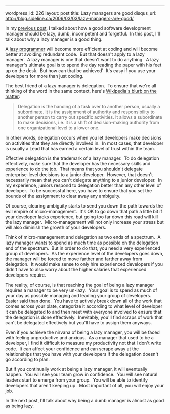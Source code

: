 --- 
wordpress_id: 226
layout: post
title: Lazy managers are good
disqus_url: http://blog.sideline.ca/2006/03/03/lazy-managers-are-good/

<p>In my <a href="http://www.sideline.ca/2006/03/02/sure-youre-lazy-and-dumb-but-what-about-incompetent-and-forgetful">previous post</a>, I talked about how a good software development manager should be lazy, dumb, incompetent and forgetful.  In this post, I'll talk about why a lazy manager is a good thing.</p>
<p>A <a href="http://blog.outer-court.com/archive/2005-08-24-n14.html">lazy programmer</a> will become more efficient at coding and will become better at avoiding redundant code.  But that doesn't apply to a lazy manager.  A lazy manager is one that doesn't want to do anything.  A lazy manager's ultimate goal is to spend the day reading the paper with his feet up on the desk.  But how can that be achieved'  It's easy if you use your developers for more than just coding.</p>
<p>The best friend of a lazy manager is delegation.  To ensure that we're all thinking of the word in the same context, here's <a href="http://en.wikipedia.org/wiki/Delegation">Wikipedia's blurb on the matter</a>: </p>
<blockquote>
<p>Delegation is the handing of a task over to another person, usually a subordinate. It is the assignment of authority and responsibility to another person to carry out specific activities. It allows a subordinate to make decisions, i.e. it is a shift of decision-making authority from one organizational level to a lower one.</p></blockquote>
<p>In other words, delegation occurs when you let developers make decisions on activities that they are directly involved in.  In most cases, that developer is usually a Lead that has earned a certain level of trust within the team.</p>
<p>Effective delegation is the trademark of a lazy manager.  To do delegation effectively, make sure that the developer has the necessary skills and experience to do the job.  That means that you shouldn't delegate enterprise-level decisions to a junior developer.  However, that doesn't necessarily mean that you can't delegate anything to a junior developer.  In my experience, juniors respond to delegation better than any other level of developer.  To be successful here, you have to ensure that you set the bounds of the assignment to clear away any ambiguity.</p>
<p>Of course, clearing ambiguity starts to send you down the path towards the evil empire of micro-management.  It's OK to go down that path a little bit if your developer lacks experience, but going too far down this road will kill the lazy manager.  Micro-management will not only increase your stress but will also diminish the growth of your developers.  </p>
<p>Think of micro-management and delegation as two ends of a spectrum.  A lazy manager wants to spend as much time as possible on the delegation end of the spectrum.  But in order to do that, you need a very experienced group of developers.  As the experience level of the developers goes down, the manager will be forced to move farther and farther away from delegation.  It would make sense to only hire experienced developers if you didn't have to also worry about the higher salaries that experienced developers require.</p>
<p>The reality, of course, is that reaching the goal of being a lazy manager requires a manager to be very un-lazy.  Your goal is to spend as much of your day as possible managing and leading your group of developers.  Easier said than done.  You have to actively break down all of the work that comes across your plate, categorize it according to what level of developer it can be delegated to and then meet with everyone involved to ensure that the delegation is done effectively.  Inevitably, you'll find scraps of work that can't be delegated effectively but you'll have to assign them anyways.</p>
<p>Even if you achieve the nirvana of being a lazy manager, you will be faced with feeling unproductive and anxious.  As a manager that used to be a developer, I find it difficult to measure my productivity not that I don't write code.  It can affect your confidence and can scrape away at the relationships that you have with your developers if the delegation doesn't go according to plan.</p>
<p>But if you continually work at being a lazy manager, it will eventually happen.  You will see your team grow in confidence.  You will see natural leaders start to emerge from your group.  You will be able to identify developers that aren't keeping up.  Most important of all, you will enjoy your job.</p>
<p>In the next post, I'll talk about why being a dumb manager is almost as good as being lazy.</p>
